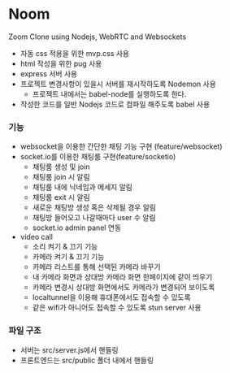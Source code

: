 # Noom

Zoom Clone using Nodejs, WebRTC and Websockets

- 자동 css 적용을 위한 mvp.css 사용
- html 작성을 위한 pug 사용
- express 서버 사용
- 프로젝트 변경사항이 있을시 서버를 재시작하도록 Nodemon 사용
  - 프로젝트 내에서는 babel-node를 실행하도록 한다.
- 작성한 코드를 일반 Nodejs 코드로 컴파일 해주도록 babel 사용

### 기능

- websocket을 이용한 간단한 채팅 기능 구현 (feature/websocket)
- socket.io를 이용한 채팅룸 구현(feature/socketio)
  - 채팅룸 생성 및 join
  - 채팅룸 join 시 알림
  - 채팅룸 내에 닉네임과 메세지 알림
  - 채팅룸 exit 시 알림
  - 새로운 채팅방 생성 혹은 삭제될 경우 알림
  - 채팅방 들어오고 나갈때마다 user 수 알림
  - socket.io admin panel 연동
- video call
  - 소리 켜기 & 끄기 기능
  - 카메라 켜기 & 끄기 기능
  - 카메라 리스트를 통해 선택된 카메라 바꾸기
  - 내 카메라 화면과 상대방 카메라 화면 한페이지에 같이 띄우기
  - 카메라 변경시 상대방 화면에서도 카메라가 변경되어 보이도록
  - localtunnel을 이용해 휴대폰에서도 접속할 수 있도록
  - 같은 wifi가 아니어도 접속할 수 있도록 stun server 사용

### 파일 구조

- 서버는 src/server.js에서 핸들링
- 프론트엔드는 src/public 폴더 내에서 핸들링
